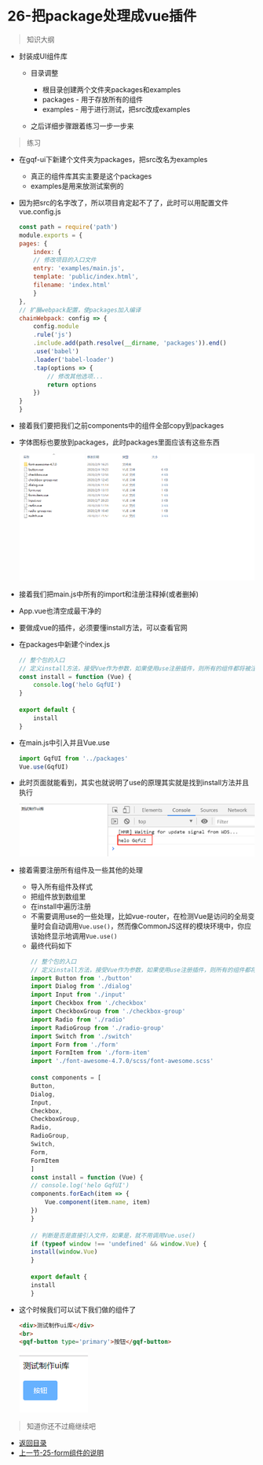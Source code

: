 # 26-把package处理成vue插件

> 知识大纲

* 封装成UI组件库
    * 目录调整
        * 根目录创建两个文件夹packages和examples
        * packages - 用于存放所有的组件
        * examples - 用于进行测试，把src改成examples

    * 之后详细步骤跟着练习一步一步来    

> 练习

* 在gqf-ui下新建个文件夹为packages，把src改名为examples
    * 真正的组件库其实主要是这个packages
    * examples是用来放测试案例的
* 因为把src的名字改了，所以项目肯定起不了了，此时可以用配置文件vue.config.js
    ```js
    const path = require('path')
    module.exports = {
    pages: {
        index: {
        // 修改项目的入口文件
        entry: 'examples/main.js',
        template: 'public/index.html',
        filename: 'index.html'
        }
    },
    // 扩展webpack配置，使packages加入编译
    chainWebpack: config => {
        config.module
        .rule('js')
        .include.add(path.resolve(__dirname, 'packages')).end()
        .use('babel')
        .loader('babel-loader')
        .tap(options => {
            // 修改其他选项...
            return options
        })
    }
    }    
    ```
* 接着我们要把我们之前components中的组件全部copy到packages   
* 字体图标也要放到packages，此时packages里面应该有这些东西 

    ![](./images/packages文件夹下.jpg)

* 接着我们把main.js中所有的import和注册注释掉(或者删掉)
* App.vue也清空成最干净的
* 要做成vue的插件，必须要懂install方法，可以查看官网
* 在packages中新建个index.js 
    ```js
    // 整个包的入口
    // 定义install方法，接受Vue作为参数，如果使用use注册插件，则所有的组件都将被注册
    const install = function (Vue) {
        console.log('helo GqfUI')
    }

    export default {
        install
    }
    ```
* 在main.js中引入并且Vue.use
    ```js
    import GqfUI from '../packages'
    Vue.use(GqfUI)    
    ``` 
* 此时页面就能看到，其实也就说明了use的原理其实就是找到install方法并且执行

    ![](./images/测试制作GqfUI.jpg)

* 接着需要注册所有组件及一些其他的处理
    * 导入所有组件及样式
    * 把组件放到数组里
    * 在install中遍历注册
    * 不需要调用use的一些处理，比如vue-router，在检测Vue是访问的全局变量时会自动调用`Vue.use()`，然而像CommonJS这样的模块环境中，你应该始终显示地调用`Vue.use()`   
    * 最终代码如下
        ```js
        // 整个包的入口
        // 定义install方法，接受Vue作为参数，如果使用use注册插件，则所有的组件都将被注册
        import Button from './button'
        import Dialog from './dialog'
        import Input from './input'
        import Checkbox from './checkbox'
        import CheckboxGroup from './checkbox-group'
        import Radio from './radio'
        import RadioGroup from './radio-group'
        import Switch from './switch'
        import Form from './form'
        import FormItem from './form-item'
        import './font-awesome-4.7.0/scss/font-awesome.scss'

        const components = [
        Button,
        Dialog,
        Input,
        Checkbox,
        CheckboxGroup,
        Radio,
        RadioGroup,
        Switch,
        Form,
        FormItem
        ]
        const install = function (Vue) {
        // console.log('helo GqfUI')
        components.forEach(item => {
            Vue.component(item.name, item)
        })
        }

        // 判断是否是直接引入文件，如果是，就不用调用Vue.use()
        if (typeof window !== 'undefined' && window.Vue) {
        install(window.Vue)
        }

        export default {
        install
        }

        ``` 
* 这个时候我们可以试下我们做的组件了
    ```html
    <div>测试制作ui库</div>
    <br>
    <gqf-button type='primary'>按钮</gqf-button>    
    ``` 

    ![](./images/最终测试.jpg)        


> 知道你还不过瘾继续吧       

* [返回目录](../../README.md)
* [上一节-25-form组件的说明](../25-form与form-item组件的使用/form与form-item组件的使用.md)